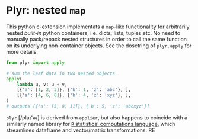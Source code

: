 # Plyr: nested `map`

This python c-extension implementats a `map`-like functionality for arbitrarily nested *built-in* python containers, i.e. dicts, lists, tuples etc. No need to manually pack/repack nested structures in order to call the same function on its underlying non-container objects. See the dosctring of `plyr.apply` for more details.

```python
from plyr import apply

# sum the leaf data in two nested objects
apply(
    lambda u, v: u + v,
    [{'a': [1, 2, 3]}, {'b': 1, 'z': 'abc'}, ],
    [{'a': [4, 6, 8]}, {'b': 4, 'z': 'xyz'}, ],
)
# outputs [{'a': [5, 8, 11]}, {'b': 5, 'z': 'abcxyz'}]
```

`plyr` \[/plaɪ'ə/\] is derived from `applier`, but also happens to coincide with a similarly named library for [`R` statistical computations language](https://www.r-project.org/), which streamlines dataframe and vector/matrix transformations.
RE